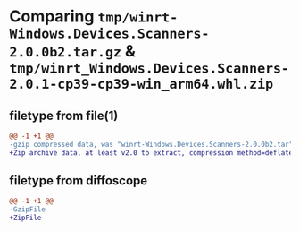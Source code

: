 # Comparing `tmp/winrt-Windows.Devices.Scanners-2.0.0b2.tar.gz` & `tmp/winrt_Windows.Devices.Scanners-2.0.1-cp39-cp39-win_arm64.whl.zip`

## filetype from file(1)

```diff
@@ -1 +1 @@
-gzip compressed data, was "winrt-Windows.Devices.Scanners-2.0.0b2.tar", last modified: Sat Dec  2 18:21:55 2023, max compression
+Zip archive data, at least v2.0 to extract, compression method=deflate
```

## filetype from diffoscope

```diff
@@ -1 +1 @@
-GzipFile
+ZipFile
```


